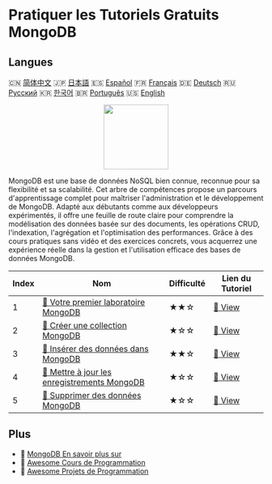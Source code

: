 # Pratiquer les Tutoriels Gratuits MongoDB

## Langues

🇨🇳 [简体中文](README_zh.md) 🇯🇵 [日本語](README_ja.md) 🇪🇸 [Español](README_es.md) 🇫🇷 [Français](README_fr.md) 🇩🇪 [Deutsch](README_de.md) 🇷🇺 [Русский](README_ru.md) 🇰🇷 [한국어](README_ko.md) 🇧🇷 [Português](README_pt.md) 🇺🇸 [English](README.md) 

<div align="center">
<img width="128px" src="https://file.labex.io/path/iL7seSYd8jLs.png">
</div>

MongoDB est une base de données NoSQL bien connue, reconnue pour sa flexibilité et sa scalabilité. Cet arbre de compétences propose un parcours d'apprentissage complet pour maîtriser l'administration et le développement de MongoDB. Adapté aux débutants comme aux développeurs expérimentés, il offre une feuille de route claire pour comprendre la modélisation des données basée sur des documents, les opérations CRUD, l'indexation, l'agrégation et l'optimisation des performances. Grâce à des cours pratiques sans vidéo et des exercices concrets, vous acquerrez une expérience réelle dans la gestion et l'utilisation efficace des bases de données MongoDB.

|   Index | Nom                                                                                                                 | Difficulté   | Lien du Tutoriel                                                                  |
|---------|---------------------------------------------------------------------------------------------------------------------|--------------|-----------------------------------------------------------------------------------|
|       1 | [📖 Votre premier laboratoire MongoDB](https://labex.io/fr/tutorials/mongodb-your-first-mongodb-lab-420660)         | ★★☆          | [🔗 View](https://labex.io/fr/tutorials/mongodb-your-first-mongodb-lab-420660)    |
|       2 | [📖 Créer une collection MongoDB](https://labex.io/fr/tutorials/mongodb-create-mongodb-collection-420695)           | ★☆☆          | [🔗 View](https://labex.io/fr/tutorials/mongodb-create-mongodb-collection-420695) |
|       3 | [📖 Insérer des données dans MongoDB](https://labex.io/fr/tutorials/mongodb-insert-data-in-mongodb-420696)          | ★★☆          | [🔗 View](https://labex.io/fr/tutorials/mongodb-insert-data-in-mongodb-420696)    |
|       4 | [📖 Mettre à jour les enregistrements MongoDB](https://labex.io/fr/tutorials/mongodb-update-mongodb-records-420823) | ★☆☆          | [🔗 View](https://labex.io/fr/tutorials/mongodb-update-mongodb-records-420823)    |
|       5 | [📖 Supprimer des données MongoDB](https://labex.io/fr/tutorials/mongodb-delete-mongodb-data-420822)                | ★☆☆          | [🔗 View](https://labex.io/fr/tutorials/mongodb-delete-mongodb-data-420822)       |

## Plus

- 🔗 [MongoDB En savoir plus sur](https://labex.io/fr/skilltrees/mongodb)
- 🔗 [Awesome Cours de Programmation](https://github.com/labex-labs/awesome-programming-courses)
- 🔗 [Awesome Projets de Programmation](https://github.com/labex-labs/awesome-programming-projects)

